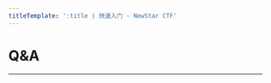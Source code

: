 ```yaml
---
titleTemplate: ':title | 快速入门 - NewStar CTF'
---
```

<script setup>
import QACard from '@/components/docs/QACard.vue'
</script>

# Q&A

---

<QACard>
<template v-slot:question>
刚入门，我该怎么学？
</template>
<template v-slot:answer>

先看看入门低门槛题目<span data-desc>（参见[写在前面](/learn/)）</span>熟悉一下，然后选择一个自己喜欢的方向，随后细看这个方向需要的一些基础。大多数仅作了解即可，题目遇到了再细看。
</template>
</QACard>

<QACard>
<template v-slot:question>
不是计算机或信息（网络）安全的专业，可以学吗？
</template>
<template v-slot:answer>
可以的。难度是会有一点的。但安全的领域很广泛，其中涉及的知识也并不只有计算机相关专业能发挥优势，并且对于大多数计算机专业的同学来说，CTF 也是比较新的形式。
</template>
</QACard>

<QACard>
<template v-slot:question>
很吃专业能力吗？
</template>
<template v-slot:answer>
是，但又不完全是。专业能力是必要的，但不是唯一的，大多数人都是从零基础逐渐培养的。且诸如密码学、信息搜集、社会工程学等，解题和应急响应时需要的技巧和心理素质等，这些能力有时比专业知识更重要，它们无法从网络和教材中习得，只能在长期实践中逐渐培养。
</template>
</QACard>

<QACard>
<template v-slot:question>
基础学不会怎么办？
</template>
<template v-slot:answer>
可以问学长学姐<span data-desc>（禁止问正在进行的赛题思路）</span>，也可以比赛时在实践中学习，可能更容易领悟。
</template>
</QACard>

<QACard>
<template v-slot:question>
好难啊……
</template>
<template v-slot:answer>
刚开始是最难的，因为要爬上门槛，后面就是缓坡了。自己尝试无果要善于寻求搜索引擎、前辈的帮助。
</template>
</QACard>

<QACard>
<template v-slot:question>
新生赛一般考查什么？
</template>
<template v-slot:answer>
新生赛一般考常见的基础性知识点，不同方向不一样，一直会有新东西出现，要注意如何高效搜索。
</template>
</QACard>

<QACard>
<template v-slot:question>
怎么选方向？
</template>
<template v-slot:answer>

看自己喜好。下面这些建议可供参考：

- Crypto：密码学，对数学感兴趣、有 OI/ACM 基础的同学相对容易入门
- Reverse：逆向工程，对软件破解感兴趣的同学可以尝试
- Pwn: 二进制安全，有程序设计基础，需要对汇编、程序运行底层感兴趣
- Web：涵盖网络攻防、渗透测试等，有前后端经验的同学更容易入门
- Misc：比较杂，各种奇技淫巧，门槛低但偏脑洞，有点好玩<span data-desc>（还可能会夹带游戏、番剧等私货）</span>

</template>
</QACard>

<QACard>
<template v-slot:question>
先打 CTF 还是先有对象？
</template>
<template v-slot:answer>
鸟为什么会飞？
</template>
</QACard>
